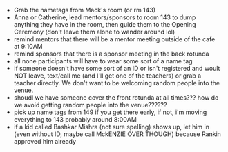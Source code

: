 - Grab the nametags from Mack's room (or rm 143)
- Anna or Catherine, lead mentors/sponsors to room 143 to dump anything they have in the room, then guide them to the Opening Ceremony (don't leave them alone to wander around lol)
- remind mentors that there will be a mentor meeting outside of the cafe at 9:10AM
- remind sponsors that there is a sponsor meeting in the back rotunda
- all none participants will have to wear some sort of a name tag
- if someone doesn't have some sort of an ID or isn't registered and woult NOT leave, text/call me (and I'll get one of the teachers) or grab a teacher directly. We don't want to be welcoming random people into the venue.
- shoudl we have someone cover the front rotunda at all times??? how do we avoid getting random people into the venue??????
- pick up name tags from 149 if you get there early, if not, i'm moving everything to 143 probably around 8:00AM
- if a kid called Bashkar Mishra (not sure spelling) shows up, let him in (even without ID, maybe call MckENZIE OVER THOUGH) because Rankin approved him already


